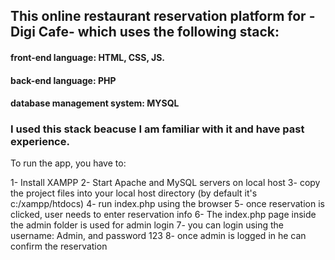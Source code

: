## This online restaurant reservation platform for - Digi Cafe- which uses the following stack: 

#### front-end language: HTML, CSS, JS.
#### back-end language: PHP
#### database management system: MYSQL

### I used this stack beacuse I am familiar with it and have past experience.

To run the app, you have to:

1- Install XAMPP
2- Start Apache and MySQL servers on local host
3- copy the project files into your local host directory (by default it's c:/xampp/htdocs)
4- run index.php using the browser
5- once reservation is clicked, user needs to enter reservation info
6- The index.php page inside the admin folder is used for admin login
7- you can login using the username: Admin, and password 123
8- once admin is logged in he can confirm the reservation

